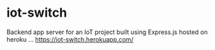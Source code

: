 # iot-switch
Backend app server for an IoT project built using Express.js hosted on heroku ...
https://iot-switch.herokuapp.com/
